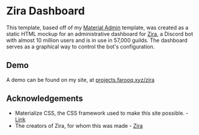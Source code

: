 # Zira Dashboard

This template, based off of my [Material Admin](https://github.com/SlimShadyIAm/material-admin) template, was created as a static HTML mockup for an administrative dashboard for [Zira](https://zira.ovh), a Discord bot with almost 10 million users and is in use in 57,000 guilds. The dashboard serves as a graphical way to control the bot's configuration.

## Demo 

A demo can be found on my site, at [projects.farooq.xyz/zira](https://projects.farooq.xyz/zira) 

## Acknowledgements 

* Materialize CSS, the CSS framework used to make this site possible. - [Link](http://materializecss.com)
* The creators of Zira, for whom this was made - [Zira](https://zira.ovh)